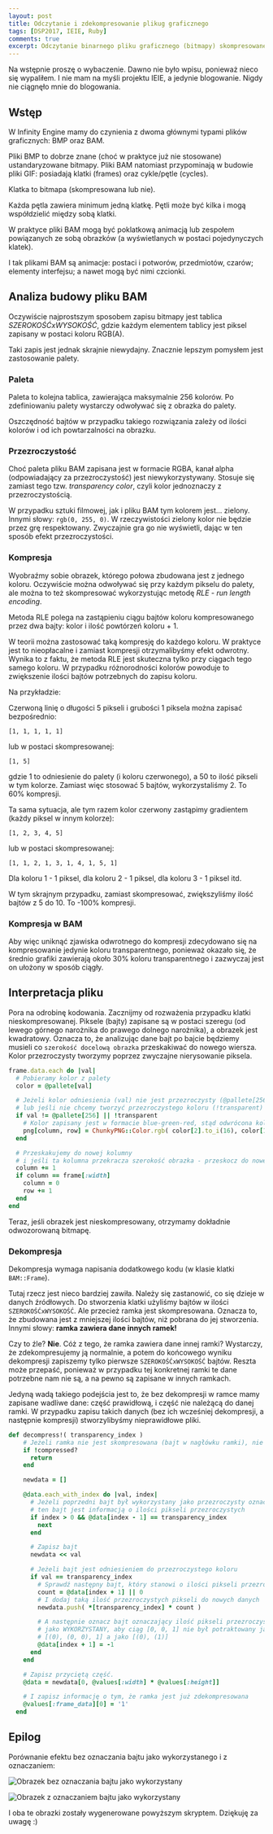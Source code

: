 ```yaml
---
layout: post
title: Odczytanie i zdekompresowanie plikug graficznego
tags: [DSP2017, IEIE, Ruby]
comments: true
excerpt: Odczytanie binarnego pliku graficznego (bitmapy) skompresowanego metodą RLE (run length encoding).
---
```


Na wstępnie proszę o wybaczenie. Dawno nie było wpisu, ponieważ nieco się wypaliłem.
I nie mam na myśli projektu IEIE, a jedynie blogowanie. Nigdy nie ciągnęło mnie do blogowania.

## Wstęp

W Infinity Engine mamy do czynienia z dwoma głównymi typami plików graficznych: BMP oraz BAM.

Pliki BMP to dobrze znane (choć w praktyce już nie stosowane) ustandaryzowane bitmapy. Pliki BAM natomiast przypominają w budowie pliki GIF: posiadają klatki (frames) oraz cykle/pętle (cycles). 

Klatka to bitmapa (skompresowana lub nie).

Każda pętla zawiera minimum jedną klatkę. Pętli może być kilka i mogą współdzielić między sobą klatki.

W praktyce pliki BAM mogą być poklatkową animacją lub zespołem powiązanych ze sobą obrazków (a wyświetlanych w postaci pojedynyczych klatek).

I tak plikami BAM są animacje: postaci i potworów, przedmiotów, czarów; elementy interfejsu; a nawet mogą być nimi czcionki.

## Analiza budowy pliku BAM

Oczywiście najprostszym sposobem zapisu bitmapy jest tablica *SZEROKOŚĆxWYSOKOŚĆ*, gdzie każdym elementem tablicy jest piksel zapisany w postaci koloru RGB(A).

Taki zapis jest jednak skrajnie niewydajny. Znacznie lepszym pomysłem jest zastosowanie palety.

### Paleta

Paleta to kolejna tablica, zawierająca maksymalnie 256 kolorów. Po zdefiniowaniu palety wystarczy odwoływać się z obrazka do palety.

Oszczędność bajtów w przypadku takiego rozwiązania zależy od ilości kolorów i od ich powtarzalności na obrazku.

### Przezroczystość

Choć paleta pliku BAM zapisana jest w formacie RGBA, kanał alpha (odpowiadający za przezroczystość) jest niewykorzystywany. Stosuje się zamiast tego tzw. *transparency color*, czyli kolor jednoznaczy z przezroczystością.

W przypadku sztuki filmowej, jak i pliku BAM tym kolorem jest... zielony. Innymi słowy: `rgb(0, 255, 0)`. W rzeczywistości zielony kolor nie będzie przez grę respektowany. Zwyczajnie gra go nie wyświetli, dając w ten sposób efekt przezroczystości.

### Kompresja

Wyobraźmy sobie obrazek, którego połowa zbudowana jest z jednego koloru. Oczywiście można odwoływać się przy każdym pikselu do palety, ale można to też skompresować wykorzystując metodę *RLE - run length encoding*.

Metoda RLE polega na zastąpieniu ciągu bajtów koloru kompresowanego przez dwa bajty: kolor i ilość powtórzeń koloru + 1.

W teorii można zastosować taką kompresję do każdego koloru. W praktyce jest to nieopłacalne i zamiast kompresji otrzymalibyśmy efekt odwrotny. Wynika to z faktu, że metoda RLE jest skuteczna tylko przy ciągach tego samego koloru. W przypadku różnorodności kolorów powoduje to zwiększenie ilości bajtów potrzebnych do zapisu koloru.

Na przykładzie:

Czerwoną linię o długości 5 pikseli i grubości 1 piksela można zapisać bezpośrednio:

```
[1, 1, 1, 1, 1]
```

lub w postaci skompresowanej:

```
[1, 5]
```

gdzie 1 to odniesienie do palety (i koloru czerwonego), a 50 to ilość pikseli w tym kolorze. Zamiast więc stosować 5 bajtów, wykorzystaliśmy 2. To 60% kompresji.

Ta sama sytuacja, ale tym razem kolor czerwony zastąpimy gradientem (każdy piksel w innym kolorze):

```
[1, 2, 3, 4, 5]
```

lub w postaci skompresowanej:

```
[1, 1, 2, 1, 3, 1, 4, 1, 5, 1]
```

Dla koloru 1 - 1 piksel, dla koloru 2 - 1 piksel, dla koloru 3 - 1 piksel itd.

W tym skrajnym przypadku, zamiast skompresować, zwiększyliśmy ilość bajtów z 5 do 10. To -100% kompresji.

### Kompresja w BAM

Aby więc uniknąć zjawiska odwrotnego do kompresji zdecydowano się na kompresowanie jedynie koloru transparentnego, ponieważ okazało się, że średnio grafiki zawierają około 30% koloru transparentnego i zazwyczaj jest on ułożony w sposób ciągły.

## Interpretacja pliku

Pora na odrobinę kodowania. Zacznijmy od rozważenia przypadku klatki nieskompresowanej. Piksele (bajty) zapisane są w postaci szeregu (od lewego górnego narożnika do prawego dolnego narożnika), a obrazek jest kwadratowy. Oznacza to, że analizując dane bajt po bajcie będziemy musieli co `szerokość docelową obrazka` przeskakiwać do nowego wiersza. Kolor przezroczysty tworzymy poprzez zwyczajne nierysowanie piksela.

```ruby
frame.data.each do |val|
  # Pobieramy kolor z palety
  color = @pallete[val]

  # Jeżeli kolor odniesienia (val) nie jest przezroczysty (@pallete[256])
  # lub jeśli nie chcemy tworzyć przezroczystego koloru (!transparent)
  if val != @pallete[256] || !transparent
    # Kolor zapisany jest w formacie blue-green-red, stąd odwrócona kolejność kolorów
    png[column, row] = ChunkyPNG::Color.rgb( color[2].to_i(16), color[1].to_i(16), color[0].to_i(16) )
  end

  # Przeskakujemy do nowej kolumny
  # i jeśli ta kolumna przekracza szerokość obrazka - przeskocz do nowego wiersza, do kolumny 0
  column += 1
  if column == frame[:width]
    column = 0
    row += 1
  end
end
```

Teraz, jeśli obrazek jest nieskompresowany, otrzymamy dokładnie odwozorowaną bitmapę.

### Dekompresja

Dekompresja wymaga napisania dodatkowego kodu (w klasie klatki `BAM::Frame`).

Tutaj rzecz jest nieco bardziej zawiła. Należy się zastanowić, co się dzieje w danych źródłowych. Do stworzenia klatki użyliśmy bajtów w ilości `SZEROKOŚĆxWYSOKOŚĆ`. Ale przecież ramka jest skompresowana. Oznacza to, że zbudowana jest z mniejszej ilości bajtów, niż pobrana do jej stworzenia. Innymi słowy: **ramka zawiera dane innych ramek!**

Czy to źle? **Nie**. Cóż z tego, że ramka zawiera dane innej ramki? Wystarczy, że zdekompresujemy ją normalnie, a potem do końcowego wyniku dekompresji zapiszemy tylko pierwsze `SZEROKOŚĆxWYSOKOŚĆ` bajtów. Reszta może przepaść, ponieważ w przypadku tej konkretnej ramki te dane potrzebne nam nie są, a na pewno są zapisane w innych ramkach.

Jedyną wadą takiego podejścia jest to, że bez dekompresji w ramce mamy zapisane wadliwe dane: część prawidłową, i część nie należącą do danej ramki. W przypadku zapisu takich danych (bez ich wcześniej dekompresji, a następnie kompresji) stworzylibyśmy nieprawidłowe pliki.

```ruby
def decompress!( transparency_index )
    # Jeżeli ramka nie jest skompresowana (bajt w nagłówku ramki), nie dekompresuj
    if !compressed?
      return
    end

    newdata = []

    @data.each_with_index do |val, index|
      # Jeżeli poprzedni bajt był wykorzystany jako przezroczysty oznacza to, że
      # ten bajt jest informacją o ilości pikseli przezroczystych
      if index > 0 && @data[index - 1] == transparency_index
        next
      end

      # Zapisz bajt
      newdata << val

      # Jeżeli bajt jest odniesieniem do przezroczystego koloru
      if val == transparency_index
        # Sprawdź następny bajt, który stanowi o ilości pikseli przezroczystych
        count = @data[index + 1] || 0
        # I dodaj taką ilość przezroczystych pikseli do nowych danych
        newdata.push( *[transparency_index] * count )

        # A następnie oznacz bajt oznaczający ilość pikseli przezroczystych
        # jako WYKORZYSTANY, aby ciąg [0, 0, 1] nie był potraktowany jako:
        # [(0), (0, 0), 1] a jako [(0), (1)]
        @data[index + 1] = -1
      end
    end

    # Zapisz przyciętą część.
    @data = newdata[0, @values[:width] * @values[:height]]

    # I zapisz informację o tym, że ramka jest już zdekompresowana
    @values[:frame_data][0] = '1'
  end
```

## Epilog

Porównanie efektu bez oznaczania bajtu jako wykorzystanego i z oznaczaniem:

![Obrazek bez oznaczania bajtu jako wykorzystany](http://i.imgur.com/Ovw8o14.png)

![Obrazek z oznaczaniem bajtu jako wykorzystany](http://i.imgur.com/r2otWeL.png)

I oba te obrazki zostały wygenerowane powyższym skryptem. Dziękuję za uwagę :)
